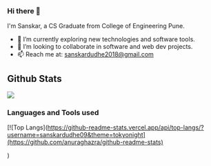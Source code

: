 ### Hi there 👋
I'm Sanskar, a CS Graduate from College of Engineering Pune.
 * 🔭 I’m currently exploring new technologies and software tools.
 * 👯 I’m looking to collaborate in software and web dev projects.
 * 📫 Reach me at: [sanskardudhe2018@gmail.com](mailto:sanskardudhe2018@gmail.com)

## Github Stats ##
 <img src="https://github-readme-stats.vercel.app/api?username=sanskardudhe09&show_icons=true&theme=tokyonight" />
<!-- ![Sanskar's github stats](https://github-readme-stats.vercel.app/api?username=sanskardudhe09) -->

### Languages and Tools used ###
<!--![](https://github-readme-stats.vercel.app/api/top-langs/?username=sanskardudhe09&theme=tokyonight) -->
[![Top Langs](https://github-readme-stats.vercel.app/api/top-langs/?username=sanskardudhe09&theme=tokyonight](https://github.com/anuraghazra/github-readme-stats)


)


<!--
**sanskardudhe09/sanskardudhe09** is a ✨ _special_ ✨ repository because its `README.md` (this file) appears on your GitHub profile.

Here are some ideas to get you started:

- 🔭 I’m currently working on ...
- 🌱 I’m currently learning ...
- 👯 I’m looking to collaborate on ...
- 🤔 I’m looking for help with ...
- 💬 Ask me about ...
- 📫 How to reach me: ...
- 😄 Pronouns: ...
- ⚡ Fun fact: ...
-->
